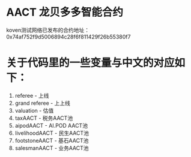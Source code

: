# AACT 龙贝多多智能合约
koven测试网络已发布的合约地址： 0x74af752f9d5006894c28f6f811429f26b55380f7

# 关于代码里的一些变量与中文的对应如下：
1. referee - 上线
2. grand referee - 上上线
3. valuation - 估值
4. taxAACT - 税务AACT池
5. aipodAACT - AI.POD AACT池
6. livelihoodAACT - 民生AACT池
7. footstoneAACT - 基石AACT池
8. salesmanAACT - 业务AACT池